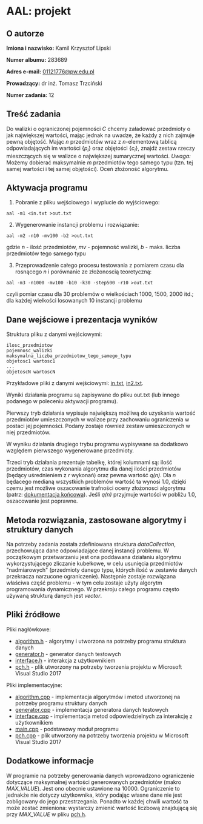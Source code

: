# AAL: projekt
## O autorze
**Imiona i nazwisko:** Kamil Krzysztof Lipski

**Numer albumu:** 283689

**Adres e-mail:** 01121776@pw.edu.pl

**Prowadzący:** dr inż. Tomasz Trzciński

**Numer zadania:** 12

## Treść zadania
Do walizki o ograniczonej pojemności *C* chcemy załadować przedmioty o jak największej wartości, mając jednak na uwadze, że każdy z nich zajmuje pewną objętość. Mając *n* przedmiotów wraz z *n*-elementową tablicą odpowiadających im wartości {*p<sub>i</sub>*} oraz objętości {*c<sub>i</sub>*}, znajdź zestaw rzeczy mieszczących się w walizce o największej sumarycznej wartości. *Uwaga:* Możemy dobierać maksymalnie *m* przedmiotów tego samego typu (tzn. tej samej wartości i tej samej objętości). Oceń złożoność algorytmu.

## Aktywacja programu
1. Pobranie z pliku wejściowego i wyplucie do wyjściowego:
```
aal -m1 <in.txt >out.txt
```
2. Wygenerowanie instancji problemu i rozwiązanie:
```
aal -m2 -n10 -mv100 -b2 >out.txt
```
gdzie *n* - ilość przedmiotów, *mv* - pojemność walizki, *b* - maks. liczba przedmiotów tego samego typu

3. Przeprowadzenie całego procesu testowania z pomiarem czasu dla rosnącego *n* i porównanie ze złożonoscią teoretyczną:
```
aal -m3 -n1000 -mv100 -b10 -k30 -step500 -r10 >out.txt
```
czyli pomiar czasu dla 30 problemów o wielkościach 1000, 1500, 2000 itd.; dla każdej wielkości losowanych 10 instancji problemu

## Dane wejściowe i prezentacja wyników
Struktura pliku z danymi wejściowymi:
```
ilosc_przedmiotow
pojemnosc_walizki
maksymalna_liczba_przedmiotow_tego_samego_typu
objetosc1 wartosc1
...
objetoscN wartoscN
```
Przykładowe pliki z danymi wejściowymi: [in.txt](aal/in.txt), [in2.txt](aal/in2.txt).

Wyniki działania programu są zapisywane do pliku out.txt (lub innego podanego w poleceniu aktywacji programu).

Pierwszy tryb działania wypisuje największą możliwą do uzyskania wartość przedmiotów umieszczonych w walizce przy zachowaniu ograniczenia w postaci jej pojemności. Podany zostaje również zestaw umieszczonych w niej przedmiotów.

W wyniku działania drugiego trybu programu wypisywane sa dodatkowo względem pierwszego wygenerowane przedmioty.

Trzeci tryb działania prezentuje tabelkę, której kolumnami są: ilość przedmiotów, czas wykonania algorytmu dla danej ilości przedmiotów (będący uśrednieniem z *r* wykonań) oraz pewna wartość *q(n)*. Dla *n* będacego medianą wszystkich problemów wartość ta wynosi 1.0, dzięki czemu jest możliwe oszacowanie trafności oceny złożonosci algorytmu (patrz: [dokumentacja końcowa](Dokumentacja.pdf)). Jeśli *q(n)* przyjmuje wartości w pobliżu 1.0, oszacowanie jest poprawne.

## Metoda rozwiązania, zastosowane algorytmy i struktury danych
Na potrzeby zadania została zdefiniowana struktura *dataCollection*, przechowująca dane odpowiadające danej instancji problemu. W początkowym przetwarzaniu jest ona poddawana działaniu algorytmu wykorzystującego zliczanie kubełkowe, w celu usunięcia przedmiotów "nadmiarowych" (przedmioty danego typu, których ilość w zestawie danych przekracza narzucone ograniczenie). Następnie zostaje rozwiązana właściwa część problemu - w tym celu zostaje użyty algorytm programowania dynamicznego. W przekroju całego programu często używaną strukturą danych jest *vector*.

## Pliki źródłowe
Pliki nagłówkowe:
- [algorithm.h](aal/algorithm.h) - algorytmy i utworzona na potrzeby programu struktura danych
- [generator.h](aal/generator.h) - generator danych testowych
- [interface.h](aal/interface.h) - interakcja z użytkownikiem
- [pch.h](aal/pch.h) - plik utworzony na potrzeby tworzenia projektu w Microsoft Visual Studio 2017

Pliki implementacyjne:
- [algorithm.cpp](aal/algorithm.cpp) - implementacja algorytmów i metod utworzonej na potrzeby programu struktury danych
- [generator.cpp](aal/generator.cpp) - implementacja generatora danych testowych
- [interface.cpp](aal/interface.cpp) - implementacja metod odpowiedzielnych za interakcję z użytkownikiem
- [main.cpp](aal/main.cpp) - podstawowy moduł programu
- [pch.cpp](aal/pch.cpp) - plik utworzony na potrzeby tworzenia projektu w Microsoft Visual Studio 2017

## Dodatkowe informacje
W programie na potrzeby generowania danych wprowadzono ograniczenie dotyczące maksymalnej wartości generowanych przedmiotów (makro *MAX_VALUE*). Jest ono obecnie ustawione na 10000. Ograniczenie to jednakże nie dotyczy użytkownika, który podając własne dane nie jest zobligowany do jego przestrzegania. Ponadto w każdej chwili wartość ta może zostać zmieniona: wystarczy zmienić wartość liczbową znajdującą się przy *MAX_VALUE* w pliku [pch.h](aal/pch.h). 
